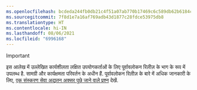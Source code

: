 ```yaml
---
ms.openlocfilehash: bcdeda244fb0db21c4f51a07ab770b17469c6c589db62b6184c78245c4ba2ca5
ms.sourcegitcommit: 7f8d1e7a16af769adb43d1877c28fdce53975db8
ms.translationtype: HT
ms.contentlocale: hi-IN
ms.lasthandoff: 08/06/2021
ms.locfileid: "6996168"
---
```

> [!IMPORTANT]
> इस आलेख में उल्लेखित कार्यशीलता लक्षित उपयोगकर्ताओं के लिए पूर्वावलोकन रिलीज़ के भाग के रूप में उपलब्ध है. सामग्री और कार्यक्षमता परिवर्तन के अधीन हैं. पूर्वावलोकन रिलीज़ के बारे में अधिक जानकारी के लिए, [एक संस्करण सेवा अद्यतन अक्सर पूछे जाने वाले प्रश्न](/dynamics365/unified-operations/fin-and-ops/get-started/one-version) देखें.